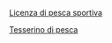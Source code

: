 [Licenza di pesca sportiva]({{site.baseurl}}/schede/licenzapescasportiva/cittadini/index.html)


[Tesserino di pesca]({{site.baseurl}}/schede/tesserinopesca/cittadini/index.html)

